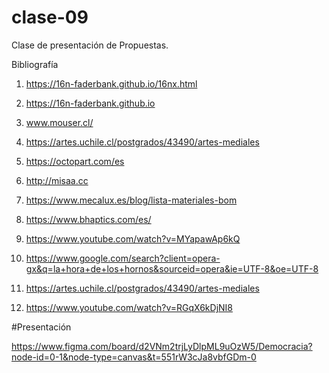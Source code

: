 # clase-09
Clase de presentación de Propuestas.

Bibliografía

1. https://16n-faderbank.github.io/16nx.html

2. https://16n-faderbank.github.io

3. www.mouser.cl/

4. https://artes.uchile.cl/postgrados/43490/artes-mediales

5. https://octopart.com/es

6. http://misaa.cc

7. https://www.mecalux.es/blog/lista-materiales-bom

8. https://www.bhaptics.com/es/

9. https://www.youtube.com/watch?v=MYapawAp6kQ

10. https://www.google.com/search?client=opera-gx&q=la+hora+de+los+hornos&sourceid=opera&ie=UTF-8&oe=UTF-8

11. https://artes.uchile.cl/postgrados/43490/artes-mediales

12. https://www.youtube.com/watch?v=RGqX6kDjNI8

#Presentación

https://www.figma.com/board/d2VNm2trjLyDlpML9uOzW5/Democracia?node-id=0-1&node-type=canvas&t=551rW3cJa8vbfGDm-0
